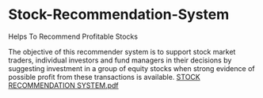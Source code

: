 # Stock-Recommendation-System
Helps To Recommend Profitable Stocks


The objective of this recommender system is to support stock 
market traders, individual investors and fund managers in their 
decisions by suggesting investment in a group of equity stocks 
when strong evidence of possible profit from these transactions is 
available.
[STOCK RECOMMENDATION SYSTEM.pdf](https://github.com/ChaitanyaParab11/Stock-Recommendation-System/files/9681597/STOCK.RECOMMENDATION.SYSTEM.pdf)
